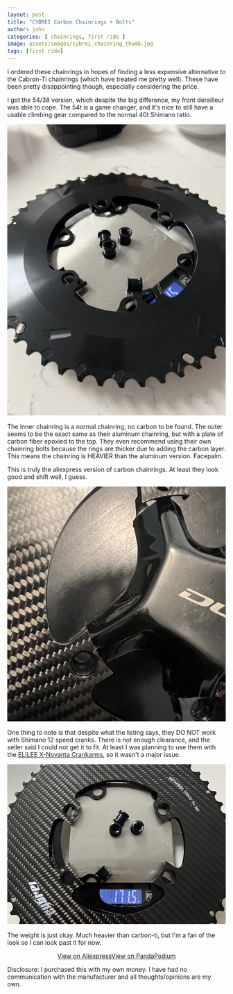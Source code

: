 ```yaml
---
layout: post
title: "CYBREI Carbon Chainrings + Bolts"
author: john
categories: [ chainrings, first ride ]
image: assets/images/cybrei_chainring_thumb.jpg
tags: [first ride]
---
```


I ordered these chainrings in hopes of finding a less expensive alternative to the Cabron-Ti chainrings (which have treated me pretty well). These have been pretty disappointing though, especially considering the price.

I got the 54/38 version, which despite the big difference, my front derailleur was able to cope. The 54t is a game changer, and it's nice to still have a usable climbing gear compared to the normal 40t Shimano ratio.

![Alt text](../assets/images/cybrei_chainring_back.jpg) 

The inner chainring is a normal chainring, no carbon to be found. The outer seems to be the exact same as their aluminum chainring, but with a plate of carbon fiber epoxied to the top. They even recommend using their own chainring bolts because the rings are thicker due to adding the carbon layer. This means the chainring is HEAVIER than the aluminum version. Facepalm.

This is truly the aliexpress version of carbon chainrings. At least they look good and shift well, I guess.

![Alt text](../assets/images/cybrei_chainring_shimano_r9200.jpg) 

One thing to note is that despite what the listing says, they DO NOT work with Shimano 12 speed cranks. There is not enough clearance, and the seller said I could not get it to fit. At least I was planning to use them with the [ELILEE X-Novanta Crankarms](/eliilee-x-novanta-crankarms/), so it wasn't a major issue.

![Alt text](../assets/images/cybrei_chainring_thumb.jpg)

The weight is just okay. Much heavier than carbon-ti, but I'm a fan of the look so I can look past it for now.

<span style="margin:auto; display:table;">
<a target="_blank" href="https://www.aliexpress.us/item/3256805648478194.html" class="btn btn-outline-success btn-lg btn-round ml-1">View on Aliexpress</a>
<a target="_blank" href="https://www.pandapodium.cc/product/cybrei-carbon-chainrings/" class="btn btn-outline-success btn-lg btn-round ml-1">View on PandaPodium</a>
</span>


Disclosure: I purchased this with my own money. I have had no communication with the manufacturer and all thoughts/opinions are my own.